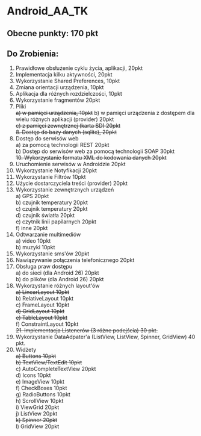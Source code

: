 # Android_AA_TK

## Obecne punkty: 170 pkt

## Do Zrobienia:


1. Prawidłowe obsłużenie cyklu życia, aplikacji, 20pkt
2. Implementacja kilku aktywności, 20pkt
3. Wykorzystanie Shared Preferences, 10pkt
4. Zmiana orientacji urządzenia, 10pkt
5. Aplikacja dla różnych rozdzielczości, 10pkt
6. Wykorzystanie fragmentów 20pkt
7. Pliki  
~~a) w pamięci urządzenia, 10pkt~~
b) w pamięci urządzenia z dostępem dla wielu różnych aplikacji (provider) 20pkt  
~~c) z pamięci zewnętrznej (karta SD) 20pkt~~  
~~8. Dostęp do bazy danych (sqlite), 20pkt~~  
9. Dostęp do serwisów web  
a) za pomocą technologii REST 20pkt  
b) Dostęp do serwisów web za pomocą technologii SOAP 30pkt  
~~10. Wykorzystanie formatu XML do kodowania danych 20pkt~~  
11. Uruchomienie serwisów w Androidzie 20pkt  
12. Wykorzystanie Notyfikacji 20pkt  
13. Wykorzystanie Filtrów 10pkt  
14. Użycie dostarczyciela treści (provider) 20pkt  
15. Wykorzystanie zewnętrznych urządzeń  
a) GPS 20pkt  
b) czujnik temperatury 20pkt  
c) czujnik temperatury 20pkt  
d) czujnik światła 20pkt  
e) czytnik linii papilarnych 20pkt  
f) inne 20pkt  
16. Odtwarzanie multimediów  
a) video 10pkt  
b) muzyki 10pkt  
17. Wykorzystanie sms'ów 20pkt  
18. Nawiązywanie połączenia telefonicznego 20pkt  
19. Obsługa praw dostępu  
a) do sieci (dla Android 26) 20pkt  
b) do plików (dla Android 26) 20pkt  
20. Wykorzystanie różnych layout'ów  
~~a) LinearLayout 10pkt~~  
b) RelativeLayout 10pkt  
c) FrameLayout 10pkt  
~~d) GridLayout 10pkt~~  
~~e) TableLayout 10pkt~~  
f) ConstraintLayout 10pkt  
~~21. Implementacja Listenerów (3 różne podejścia) 30 pkt.~~  
22. Wykorzystanie DataAdpater'a (ListView, ListView, Spinner, GridView) 40 pkt.  
23. Widżety  
~~a) Buttons 10pkt~~  
~~b) TextView/TextEdit 10pkt~~  
c) AutoCompleteTextView 20pkt  
d) Icons 10pkt  
e) ImageView 10pkt  
f) CheckBoxes 10pkt  
g) RadioButtons 10pkt  
h) ScrollView 10pkt  
i) ViewGrid 20pkt  
j) ListView 20pkt  
~~k) Spinner 20pkt~~  
l) GridView 20pkt  

